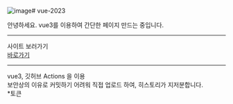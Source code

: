![image](https://github.com/moonjenny/vue-2023/assets/40196122/d2bf8476-af5a-4013-a929-670f26f98a40)# vue-2023

안녕하세요. vue3를 이용하여 간단한 페이지 만드는 중입니다.
<hr>

<div>사이트 보러가기 </div>
<div><a href="https://moonjenny.github.io/vue-2023/" target="_blank">바로가기</a></div>
<hr>

<div> vue3, 깃허브 Actions 을 이용</div>
<div> 보안상의 이유로 커밋하기 어려워 직접 업로드 하여, 히스토리가 지저분합니다.</div>

<div>*토큰</div>
<div style="font-size:0";>
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
</div>
